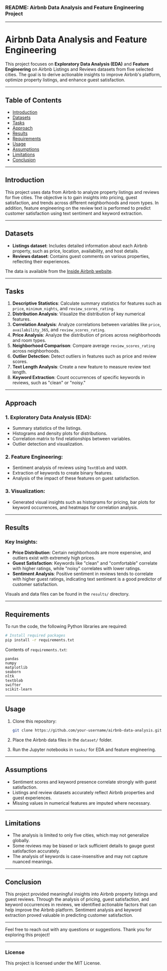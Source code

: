 ### README: Airbnb Data Analysis and Feature Engineering Project

---

# Airbnb Data Analysis and Feature Engineering

This project focuses on **Exploratory Data Analysis (EDA)** and **Feature Engineering** on Airbnb Listings and Reviews datasets from five selected cities. The goal is to derive actionable insights to improve Airbnb's platform, optimize property listings, and enhance guest satisfaction.

---

## Table of Contents

- [Introduction](#introduction)
- [Datasets](#datasets)
- [Tasks](#tasks)
- [Approach](#approach)
- [Results](#results)
- [Requirements](#requirements)
- [Usage](#usage)
- [Assumptions](#assumptions)
- [Limitations](#limitations)
- [Conclusion](#conclusion)

---

## Introduction

This project uses data from Airbnb to analyze property listings and reviews for five cities. The objective is to gain insights into pricing, guest satisfaction, and trends across different neighborhoods and room types. In addition, feature engineering on the review text is performed to predict customer satisfaction using text sentiment and keyword extraction.

---

## Datasets

- **Listings dataset**: Includes detailed information about each Airbnb property, such as price, location, availability, and host details.
- **Reviews dataset**: Contains guest comments on various properties, reflecting their experiences.

The data is available from the [Inside Airbnb website](http://insideairbnb.com/get-the-data.html).

---

## Tasks

1. **Descriptive Statistics**: Calculate summary statistics for features such as `price`, `minimum_nights`, and `review_scores_rating`.
2. **Distribution Analysis**: Visualize the distribution of key numerical features.
3. **Correlation Analysis**: Analyze correlations between variables like `price`, `availability_365`, and `review_scores_rating`.
4. **Price Analysis**: Analyze the distribution of prices across neighborhoods and room types.
5. **Neighborhood Comparison**: Compare average `review_scores_rating` across neighborhoods.
6. **Outlier Detection**: Detect outliers in features such as price and review scores.
7. **Text Length Analysis**: Create a new feature to measure review text length.
8. **Keyword Extraction**: Count occurrences of specific keywords in reviews, such as "clean" or "noisy."

---

## Approach

### 1. **Exploratory Data Analysis (EDA)**:
   - Summary statistics of the listings.
   - Histograms and density plots for distributions.
   - Correlation matrix to find relationships between variables.
   - Outlier detection and visualization.

### 2. **Feature Engineering**:
   - Sentiment analysis of reviews using `TextBlob` and `VADER`.
   - Extraction of keywords to create binary features.
   - Analysis of the impact of these features on guest satisfaction.

### 3. **Visualization**:
   - Generated visual insights such as histograms for pricing, bar plots for keyword occurrences, and heatmaps for correlation analysis.

---

## Results

### Key Insights:

- **Price Distribution**: Certain neighborhoods are more expensive, and outliers exist with extremely high prices.
- **Guest Satisfaction**: Keywords like "clean" and "comfortable" correlate with higher ratings, while "noisy" correlates with lower ratings.
- **Sentiment Analysis**: Positive sentiment in reviews tends to correlate with higher guest ratings, indicating text sentiment is a good predictor of customer satisfaction.
  
Visuals and data files can be found in the `results/` directory.

---

## Requirements

To run the code, the following Python libraries are required:

```bash
# Install required packages
pip install -r requirements.txt
```

Contents of `requirements.txt`:

```
pandas
numpy
matplotlib
seaborn
nltk
textblob
swifter
scikit-learn
```

---

## Usage

1. Clone this repository:
   ```bash
   git clone https://github.com/your-username/airbnb-data-analysis.git
   ```

2. Place the Airbnb data files in the `dataset/` folder.

3. Run the Jupyter notebooks in `tasks/` for EDA and feature engineering.


---

## Assumptions

- Sentiment scores and keyword presence correlate strongly with guest satisfaction.
- Listings and review datasets accurately reflect Airbnb properties and guest experiences.
- Missing values in numerical features are imputed where necessary.

---

## Limitations

- The analysis is limited to only five cities, which may not generalize globally.
- Some reviews may be biased or lack sufficient details to gauge guest satisfaction accurately.
- The analysis of keywords is case-insensitive and may not capture nuanced meanings.

---

## Conclusion

This project provided meaningful insights into Airbnb property listings and guest reviews. Through the analysis of pricing, guest satisfaction, and keyword occurrences in reviews, we identified actionable factors that can help improve the Airbnb platform. Sentiment analysis and keyword extraction proved valuable in predicting customer satisfaction.

---

Feel free to reach out with any questions or suggestions. Thank you for exploring this project!

--- 

### License

This project is licensed under the MIT License.
